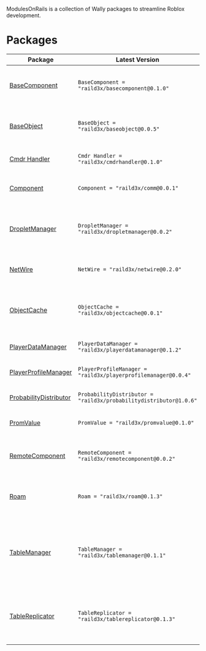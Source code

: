 ModulesOnRails is a collection of Wally packages to streamline Roblox development.

# Packages

| Package | Latest Version | Description |
|---------|----------------|-------------|
| [BaseComponent](https://raild3x.github.io/ModulesOnRails/api/BaseComponent) | `BaseComponent = "raild3x/basecomponent@0.1.0"` | A fork of Sleitnick's Component class for Roblox. |
| [BaseObject](https://raild3x.github.io/ModulesOnRails/api/BaseObject) | `BaseObject = "raild3x/baseobject@0.0.5"` | A base class for creating objects with a lifecycle, janitor, and event system. |
| [Cmdr Handler](https://raild3x.github.io/ModulesOnRails/api/CmdrHandler) | `Cmdr Handler = "raild3x/cmdrhandler@0.1.0"` | A wrapper for eveara/quenty's Cmdr library. |
| [Component](https://raild3x.github.io/ModulesOnRails/api/Component) | `Component = "raild3x/comm@0.0.1"` | A fork of Sleitnick's Comm library for Roblox. |
| [DropletManager](https://raild3x.github.io/ModulesOnRails/api/DropletManager) | `DropletManager = "raild3x/dropletmanager@0.0.2"` | A Droplet System for managing client-sided collectable items in a game. |
| [NetWire](https://raild3x.github.io/ModulesOnRails/api/NetWire) | `NetWire = "raild3x/netwire@0.2.0"` | A networking library based off of sleitnicks comm library. |
| [ObjectCache](https://raild3x.github.io/ModulesOnRails/api/ObjectCache) | `ObjectCache = "raild3x/objectcache@0.0.1"` | A fork of Pyseph's ObjectCache module, with some additional features. |
| [PlayerDataManager](https://raild3x.github.io/ModulesOnRails/api/PlayerDataManager) | `PlayerDataManager = "raild3x/playerdatamanager@0.1.2"` | A class for managing player profiles. |
| [PlayerProfileManager](https://raild3x.github.io/ModulesOnRails/api/PlayerProfileManager) | `PlayerProfileManager = "raild3x/playerprofilemanager@0.0.4"` | A class for managing player profiles. |
| [ProbabilityDistributor](https://raild3x.github.io/ModulesOnRails/api/ProbabilityDistributor) | `ProbabilityDistributor = "raild3x/probabilitydistributor@1.0.6"` | A class for distributing probability. |
| [PromValue](https://raild3x.github.io/ModulesOnRails/api/PromValue) | `PromValue = "raild3x/promvalue@0.1.0"` | An object class that allows for delayed setting |
| [RemoteComponent](https://raild3x.github.io/ModulesOnRails/api/RemoteComponent) | `RemoteComponent = "raild3x/remotecomponent@0.0.2"` | A component extension to provide easy networking functionality. |
| [Roam](https://raild3x.github.io/ModulesOnRails/api/Roam) | `Roam = "raild3x/roam@0.1.3"` | Roam is a service initialization framework for Roblox. |
| [TableManager](https://raild3x.github.io/ModulesOnRails/api/TableManager) | `TableManager = "raild3x/tablemanager@0.1.1"` | A class for managing and observing data in a table. Includes some additional classes for extending functionality. |
| [TableReplicator](https://raild3x.github.io/ModulesOnRails/api/ServerTableReplicator) | `TableReplicator = "raild3x/tablereplicator@0.1.3"` | A set of classes for replicating tables and their changes between server and client with minimal effort. |
